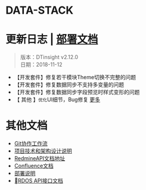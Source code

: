 # DATA-STACK 

# 更新日志 | [部署文档](./Deploy.md)
 > 版本：DTinsight v2.12.0 <br>
 > 日期：2018-11-12

- 【开发套件】修复若干模块Theme切换不完整的问题
- 【开发套件】修复数据同步不支持多变量的问题
- 【开发套件】修复数据同步字段预览时样式变形的问题
- 【 其他 】`优化`UI细节，Bug修复 [更多](http://redmine.prod.dtstack.cn/projects/dtinsight-v2-12-0/issues)




# 其他文档
- [Git协作工作流](http://git.dtstack.cn/ziv/data-stack-web/wikis/gitflow)
- [项目技术和架构设计说明
](http://git.dtstack.cn/ziv/data-stack-web/wikis/Development)
- [RedmineAPI文档地址](http://redmine.prod.dtstack.cn/projects/rdos)
- [Confluence文档](http://confluence.dev.dtstack.cn/display/RDOS/RD-OS)
- [部署说明](http://git.dtstack.cn/ziv/data-stack-web/wikis/deploy)
- [RDOS API接口文档](http://git.dtstack.cn/dtstack/rdos-docs)


